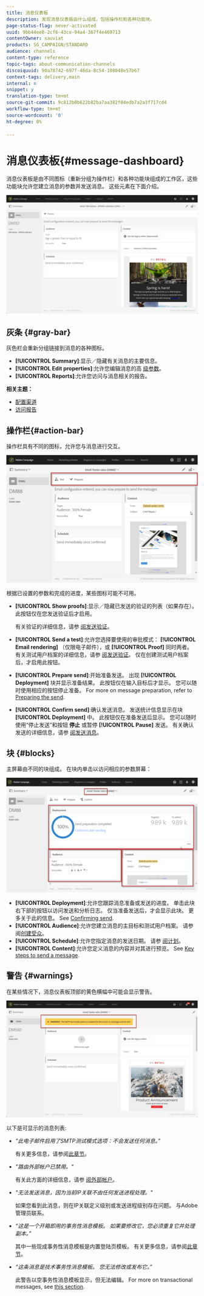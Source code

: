```yaml
---
title: 消息仪表板
description: 发现消息仪表板由什么组成，包括操作栏和各种功能块。
page-status-flag: never-activated
uuid: 9bb44ee8-2cf6-43ce-94a4-367f4e469713
contentOwner: sauviat
products: SG_CAMPAIGN/STANDARD
audience: channels
content-type: reference
topic-tags: about-communication-channels
discoiquuid: 90a78742-697f-46da-8c54-108048e57b67
context-tags: delivery,main
internal: n
snippet: y
translation-type: tm+mt
source-git-commit: 9c812b0b622b82ba7aa382f04edb7a2a3f717cd4
workflow-type: tm+mt
source-wordcount: '0'
ht-degree: 0%

---
```



# 消息仪表板{#message-dashboard}

消息仪表板是由不同图标（重新分组为操作栏）和各种功能块组成的工作区，这些功能块允许您建立消息的参数并发送消息。 这些元素在下面介绍。

![](assets/delivery_dashboard_2.png)

## 灰条 {#gray-bar}

灰色栏会重新分组链接到消息的各种图标。

* **[!UICONTROL Summary]**:显示／隐藏有关消息的主要信息。
* **[!UICONTROL Edit properties]**:允许您编辑消息的高 [级参数](../../administration/using/configuring-email-channel.md#list-of-email-properties)。
* **[!UICONTROL Reports]**:允许您访问与消息相关的报告。

**相关主题：**

* [配置渠道](../../administration/using/about-channel-configuration.md)
* [访问报告](../../reporting/using/about-dynamic-reports.md)

## 操作栏{#action-bar}

操作栏具有不同的图标，允许您与消息进行交互。

![](assets/delivery_dashboard_4.png)

根据已设置的参数和完成的进度，某些图标可能不可用。

* **[!UICONTROL Show proofs]**:显示／隐藏已发送的验证的列表（如果存在）。 此按钮仅在您发送验证后才启用。

   有关验证的详细信息，请参 [阅发送验证](../../sending/using/sending-proofs.md)。

* **[!UICONTROL Send a test]**:允许您选择要使用的审批模式： **[!UICONTROL Email rendering]** （仅限电子邮件），或 **[!UICONTROL Proof]** 同时两者。 有关测试用户档案的详细信息，请参 [阅发送验证](../../sending/using/sending-proofs.md)。 仅在创建测试用户档案后，才启用此按钮。

* **[!UICONTROL Prepare send]**:开始准备发送。 出现 **[!UICONTROL Deployment]** 块并显示准备结果。 此按钮仅在输入目标后才显示。 您可以随时使用相应的按钮停止准备。 For more on message preparation, refer to [Preparing the send](../../sending/using/preparing-the-send.md).

* **[!UICONTROL Confirm send]**:确认发送消息。 发送统计信息显示在块 **[!UICONTROL Deployment]** 中。 此按钮仅在准备发送后显示。 您可以随时使用“停止发送”和按钮 **停止** 或暂停 **[!UICONTROL Pause]** 发送。 有关确认发送的详细信息，请参 [阅发送消息](../../sending/using/confirming-the-send.md)。

## 块 {#blocks}

主屏幕由不同的块组成。 在块内单击以访问相应的参数屏幕：

![](assets/delivery_dashboard_3.png)

* **[!UICONTROL Deployment]**:允许您跟踪消息准备或发送的进度。 单击此块右下部的按钮以访问发送和分析日志。 仅当准备发送后，才会显示此块。 更多关于此的信息。 See [Confirming send](../../sending/using/confirming-the-send.md).
* **[!UICONTROL Audience]**:允许您建立消息的主目标和测试用户档案。 请参阅[创建受众](../../audiences/using/creating-audiences.md)。
* **[!UICONTROL Schedule]**:允许您指定消息的发送日期。 请参 [阅计划](../../sending/using/about-scheduling-messages.md)。
* **[!UICONTROL Content]**:允许您定义消息的内容并对其进行预览。 See [Key steps to send a message](../../channels/using/key-steps-to-send-a-message.md).

## 警告 {#warnings}

在某些情况下，消息仪表板顶部的黄色横幅中可能会显示警告。

![](assets/delivery_dashboard_warnings.png)

以下是可显示的消息列表:

* *&quot;此电子邮件启用了SMTP测试模式选项：不会发送任何消息。”*

   有关更多信息，请参阅[此章节](../../administration/using/configuring-email-channel.md#smtp-test-mode)。

* *&quot;路由外部帐户已禁用。&quot;*

   有关此方面的详细信息，请参 [阅外部帐户](../../administration/using/external-accounts.md)。

* *&quot;无法发送消息，因为当前IP关联不由任何发送进程处理。&quot;*

   如果您看到此消息，则在IP关联定义级别或发送进程级别存在问题。 与Adobe管理员联系。

* *“这是一个开箱即用的事务性消息模板。 如果要修改它，您必须重复它并处理副本。”*

   其中一些现成事务性消息模板是内置登陆页模板。 有关更多信息，请参阅[此章节](../../channels/using/landing-page-templates.md)。

* *“这条消息是技术事务性消息模板。 您无法修改或发布它。”*

   此警告以空事务性消息模板显示，但无法编辑。 For more on transactional messages, see [this section](../../channels/using/getting-started-with-transactional-msg.md).
